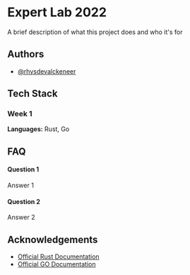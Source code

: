 
# Expert Lab 2022

A brief description of what this project does and who it's for


## Authors

- [@rhysdevalckeneer](https://github.com/RhysDevalckeneer2)


## Tech Stack

### Week 1

**Languages:** Rust, Go


## FAQ

#### Question 1

Answer 1

#### Question 2

Answer 2


## Acknowledgements

 - [Official Rust Documentation](https://doc.rust-lang.org/book/)
 - [Official GO Documentation](https://go.dev/doc/)
